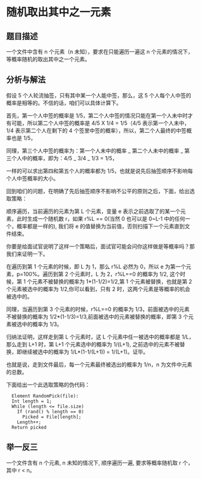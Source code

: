 # 随机取出其中之一元素

## 题目描述

一个文件中含有 n 个元素（n 未知），要求在只能遍历一遍这 n 个元素的情况下，等概率随机的取出其中之一个元素。

## 分析与解法

假设 5 个人轮流抽签，只有其中某一个人能中签，那么，这 5 个人每个人中签的概率是相等的。不信的话，咱们可以具体计算下。

首先，第一个人中签的概率是 1/5，第二个人中签的情况只能在第一个人未中时才有可能，所以第二个人中签的概率是 4/5 X 1/4 = 1/5（4/5 表示第一个人未中，1/4 表示第二个人在剩下的 4 个签里中签的概率），所以，第二个人最终的中签概率也是 1/5，

同理，第三个人中签的概率为：第一个人未中的概率 _ 第二个人未中的概率 _ 第三个人中的概率，即为：4/5 _ 3/4 _ 1/3 = 1/5，

一样的可以求出第四和第五个人的概率都为 1/5，也就是说先后抽签顺序不影响每个人中签概率的大小。

回到咱们的问题，在明确了先后抽签顺序不影响不公平的原则之后，下面，给出选取策略：

顺序遍历，当前遍历的元素为第 L 个元素，变量 e 表示之前选取了的某一个元素，此时生成一个随机数 r，如果 r%L == 0(当然 0 也可以是 0~L-1 中的任何一个，概率都是一样的), 我们将 e 的值替换为当前值，否则扫描下一个元素直到文件结束。

你要是给面试官说明了这样一个策略后，面试官可能会问你这样做是等概率吗？那我们来证明一下。

在遍历到第 1 个元素的时候，即 L 为 1，那么 r%L 必然为 0，所以 e 为第一个元素，p=100%。遍历到第 2 个元素时，L 为 2，r%L==0 的概率为 1/2, 这个时候，第 1 个元素不被替换的概率为 1\*(1-1/2)=1/2,第 1 个元素被替换，也就是第 2 个元素被选中的概率为 1/2,你可以看到，只有 2 时，这两个元素是等概率的机会被选中的。

同理，当遍历到第 3 个元素的时候，r%L==0 的概率为 1/3，前面被选中的元素不被替换的概率为 1/2\*(1-1/3)=1/3,前面被选中的元素被替换的概率，即第 3 个元素被选中的概率为 1/3。

归纳法证明，这样走到第 L 个元素时，这 L 个元素中任一被选中的概率都是 1/L，那么走到 L+1 时，第 L+1 个元素选中的概率为 1/(L+1), 之前选中的元素不被替换，即继续被选中的概率为 1/L\*(1-1/(L+1)) = 1/(L+1)。证毕。

也就是说，走到文件最后，每一个元素最终被选出的概率为 1/n，n 为文件中元素的总数。

下面给出一个此选取策略的伪代码：

```
  Element RandomPick(file):
  Int length = 1;
  While (length <= file.size)
    If (rand() % length == 0)
      Picked = File[length];
    Length++;
  Return picked
```

## 举一反三

一个文件含有 n 个元素, n 未知的情况下, 顺序遍历一遍, 要求等概率随机取 r 个，其中 r < n。
